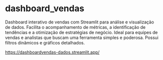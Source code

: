 # dashboard_vendas
Dashboard interativo de vendas com Streamlit para análise e visualização de dados. Facilita o acompanhamento de métricas, a identificação de tendências e a otimização de estratégias de negócio. Ideal para equipes de vendas e analistas que buscam uma ferramenta simples e poderosa. Possui filtros dinâmicos e gráficos detalhados.

https://dashboardvendas-dados.streamlit.app/
